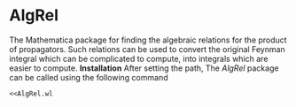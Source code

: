 # AlgRel
The Mathematica package for finding the algebraic relations for the product of propagators. Such relations can be used to convert the original Feynman integral which can be complicated to compute, into integrals which are easier to compute.
**Installation**
After setting the path, The *AlgRel* package can be called using the following command
```
<<AlgRel.wl
```
